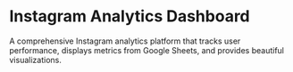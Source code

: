 # Instagram Analytics Dashboard

A comprehensive Instagram analytics platform that tracks user performance, displays metrics from Google Sheets, and provides beautiful visualizations.